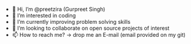 - 👋 Hi, I’m @preetzira (Gurpreet Singh)
- 👀 I’m interested in coding
- 🌱 I’m currently improving problem solving skills
- 💞️ I’m looking to collaborate on open source projects of interest
- 📫 How to reach me? -> drop me an E-mail (email provided on my git)

<!---
preetzira/preetzira is a ✨ special ✨ repository because its `README.md` (this file) appears on your GitHub profile.
You can click the Preview link to take a look at your changes.
--->
